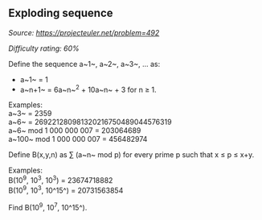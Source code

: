 Exploding sequence
------------------

*Source: https://projecteuler.net/problem=492*


*Difficulty rating: 60%*

Define the sequence a~1~, a~2~, a~3~, ... as:

-   a~1~ = 1
-   a~n+1~ = 6a~n~<sup>2</sup> + 10a~n~ + 3 for n ≥ 1.

Examples:\
 a~3~ = 2359\
 a~6~ = 269221280981320216750489044576319\
 a~6~ mod 1 000 000 007 = 203064689\
 a~100~ mod 1 000 000 007 = 456482974

Define B(x,y,n) as ∑ (a~n~ mod p) for every prime p such that x ≤ p ≤
x+y.

Examples:\
 B(10<sup>9</sup>, 10<sup>3</sup>, 10<sup>3</sup>) = 23674718882\
 B(10<sup>9</sup>, 10<sup>3</sup>, 10^15^) = 20731563854

Find B(10<sup>9</sup>, 10<sup>7</sup>, 10^15^).
